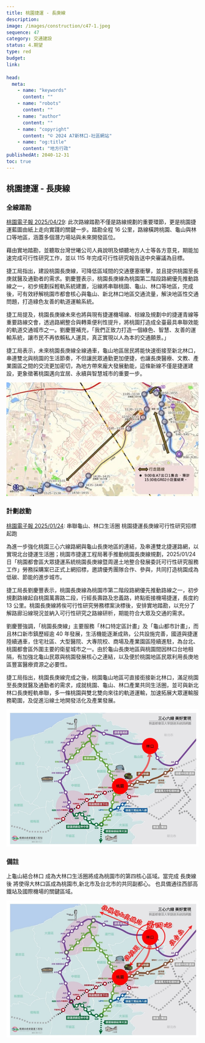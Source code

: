 ```yaml
---
title: 桃園捷運 - 長庚線
description:
image: /images/construction/c47-1.jpeg
sequence: 47
category: 交通建設
status: 4.期望
type: red
budget:
link:

head:
  meta:
    - name: "keywords"
      content: ""
    - name: "robots"
      content: ""
    - name: "author"
      content: ""
    - name: "copyright"
      content: "© 2024 A7新林口-社區網站"
    - name: "og:title"
      content: "地方行政"
publishedAt: 2040-12-31
toc: true
---
```


## 桃園捷運 - 長庚線

### 全線踏勘

<a href="https://tyenews.com/2025/04/839546/?fbclid=IwY2xjawJ9Z0ZleHRuA2FlbQIxMABicmlkETFXTUQxSW1iOUZscUVWNlpHAR5YV7eN-fYal41lO1OnkKwAPH2BeWD2CzjQQWS1DQQX8bLWwQpwV01hjXwpbQ_aem_zvyp2YcsBJFyJAbhZBUPgg">桃園電子報 2025/04/29</a>:
此次路線踏勘不僅是路線規劃的重要環節，更是桃園捷運藍圖由紙上走向實踐的關鍵一步。踏勘全程 16 公里，路線橫跨桃園、龜山與林口等地區，涵蓋多個潛力場站與未來開發區位。

藉由實地踏勘，並聽取台灣世曦公司人員說明及傾聽地方人士等各方意見，期能加速完成可行性研究工作，並以 115 年完成可行性研究報告送中央審議為目標。

捷工局指出，建設桃園長庚線，可降低區域間的交通壅塞衝擊，並且提供桃園至長庚就醫及通勤者的需求。劉慶豐表示，桃園長庚線為桃園第二階段路網優先推動路線之一，初步規劃採輕軌系統建置，沿線將串聯桃園、龜山、林口等地區，完成後，可有效紓解桃園市都會核心與龜山、新北林口地區交通流量，解決地區性交通問題，打造綠色友善的軌道運輸系統。

捷工局提及，桃園長庚線未來也將與現有捷運機場線、棕線及規劃中的捷運青線等重要路線交會，透過路網整合與轉乘便利性提升，將桃園打造成全臺最具串聯效能的軌道交通城市之一。劉慶豐補充，「我們正致力打造一個綠色、智慧、友善的運輸系統，讓市民不再依賴私人運具，真正實現以人為本的交通願景。」

捷工局表示，未來桃園長庚線全線通車，龜山地區居民將能快速銜接至新北林口，串連雙北與桃園的生活節奏，不但讓民眾通勤更加便捷，也讓長庚醫療、文教、產業園區之間的交流更加密切，為地方帶來龐大發展動能，這條新線不僅是捷運建設，更象徵著桃園邁向宜居、永續與智慧城市的重要一步。

![c47-3.jpeg](/images/construction/c47-3.jpeg)

### 計劃啟動

<a href="https://tyenews.com/2025/01/796265/?fbclid=IwY2xjawIADnxleHRuA2FlbQIxMAABHRGka8zXbhnT5atokVNREHStYL2n31A2dTWQi2R4Gh_hMUxVEt8inmXBXw_aem_SMCdf70B8pciw0zi8at5fQ">桃園電子報 2025/01/24</a>:
串聯龜山、林口生活圈 桃園捷運長庚線可行性研究招標起跑

為進一步強化桃園三心六線路網與龜山長庚地區的連結，及串連雙北捷運路網，以實現北台捷運生活圈；桃園市捷運工程局著手推動桃園長庚線規劃，2025/01/24 日「桃園都會區大眾捷運系統桃園長庚線暨周邊土地整合發展委託可行性研究服務工作」勞務採購案已正式上網招標，邀請優秀團隊合作、參與，共同打造桃園成為低碳、節能的進步城市。

捷工局長劉慶豐表示，桃園長庚線為桃園市第二階段路網優先推動路線之一，初步規劃路線起自桃園萬壽路二段，行經長壽路及忠義路，終點銜接機場捷運，長度約 13 公里。桃園長庚線將俟可行性研究勞務標案決標後，安排實地踏勘，以充分了解路廊沿線現況並納入可行性研究之路線研析，期能符合大眾及交通的需求。

劉慶豐強調，「桃園長庚線」主要服務「林口特定區計畫」及「龜山都市計畫」，而且林口新市鎮歷經逾 40 年發展，生活機能逐漸成熟，公共設施完善，國道與捷運陸續通車，住宅社區、大型醫院、大專院校、商場及產業園區陸續進駐，為台北、桃園都會區外圍主要的衛星城市之一。由於龜山長庚地區與桃園間因林口台地相隔，有加強北龜山民眾與桃園發展核心之連結，以及便於桃園地區民眾利用長庚地區豐富醫療資源之必要性。

捷工局指出，桃園長庚線完成之後，桃園龜山地區可直接銜接新北林口，滿足桃園至長庚就醫及通勤者的需求，成就桃園、龜山、林口產業共同生活圈，並可與新北林口長庚輕軌串聯，多一條桃園與雙北雙向來往的軌道運輸，加速拓展大眾運輸服務範圍，及促進沿線土地開發活化及產業發展。

![c47-1.jpeg](/images/construction/c47-1.jpeg)

### 備註

上龜山結合林口 成為大林口生活圈將成為桃園市的第四核心區域。當完成 長庚線後 將使得大林口區成為桃園市,新北市及台北市的共同副都心。 也具備通往西部高鐵站及國際機場的關鍵區域。

![c47-2.jpeg](/images/construction/c47-2.jpeg)
